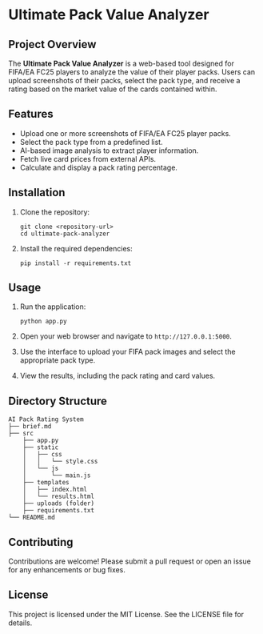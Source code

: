 # Ultimate Pack Value Analyzer

## Project Overview

The **Ultimate Pack Value Analyzer** is a web-based tool designed for FIFA/EA FC25 players to analyze the value of their player packs. Users can upload screenshots of their packs, select the pack type, and receive a rating based on the market value of the cards contained within.

## Features

- Upload one or more screenshots of FIFA/EA FC25 player packs.
- Select the pack type from a predefined list.
- AI-based image analysis to extract player information.
- Fetch live card prices from external APIs.
- Calculate and display a pack rating percentage.

## Installation

1. Clone the repository:
   ```
   git clone <repository-url>
   cd ultimate-pack-analyzer
   ```

2. Install the required dependencies:
   ```
   pip install -r requirements.txt
   ```

## Usage

1. Run the application:
   ```
   python app.py
   ```

2. Open your web browser and navigate to `http://127.0.0.1:5000`.

3. Use the interface to upload your FIFA pack images and select the appropriate pack type.

4. View the results, including the pack rating and card values.

## Directory Structure

```
AI Pack Rating System
├── brief.md
├── src
    ├── app.py
    ├── static
    │   ├── css
    │   │   └── style.css
    │   └── js
    │       └── main.js
    ├── templates
    │   ├── index.html
    │   └── results.html
    ├── uploads (folder)
    ├── requirements.txt
└── README.md
```

## Contributing

Contributions are welcome! Please submit a pull request or open an issue for any enhancements or bug fixes.

## License

This project is licensed under the MIT License. See the LICENSE file for details.